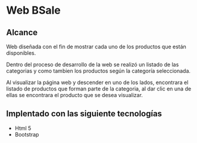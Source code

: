 # Web BSale

## **Alcance**
Web diseñada con el fin de mostrar cada uno de los productos que están disponibles.

Dentro del proceso de desarrollo de la web se realizó un listado de las categorias y como tambien los productos según la categoría seleccionada.

Al visualizar la página web y descender en uno de los lados, encontrara el listado de productos que forman parte de la categoria, al dar clic en una de ellas se encontrara el producto que se desea visualizar.

## **Implentado con las siguiente tecnologías**
- Html 5
- Bootstrap